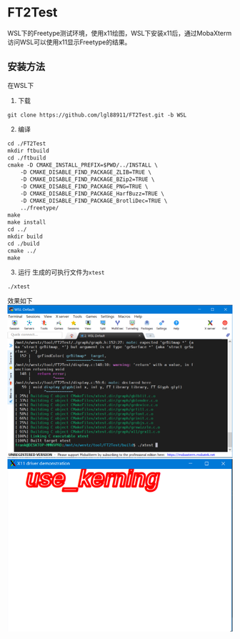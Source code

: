 # FT2Test
WSL下的Freetype测试环境，使用x11绘图，WSL下安装x11后，通过MobaXterm访问WSL可以使用x11显示Freetype的结果。

## 安装方法
在WSL下
1. 下载
```
git clone https://github.com/lgl88911/FT2Test.git -b WSL
```
2. 编译
```
cd ./FT2Test
mkdir ftbuild
cd ./ftbuild
cmake -D CMAKE_INSTALL_PREFIX=$PWD/../INSTALL \
    -D CMAKE_DISABLE_FIND_PACKAGE_ZLIB=TRUE \
    -D CMAKE_DISABLE_FIND_PACKAGE_BZip2=TRUE \
    -D CMAKE_DISABLE_FIND_PACKAGE_PNG=TRUE \
    -D CMAKE_DISABLE_FIND_PACKAGE_HarfBuzz=TRUE \
    -D CMAKE_DISABLE_FIND_PACKAGE_BrotliDec=TRUE \
    ../freetype/
make
make install
cd ../
mkdir build
cd ./build
cmake ../
make
```

3. 运行
生成的可执行文件为`xtest`
```
./xtest
```
效果如下
![](https://raw.githubusercontent.com/lgl88911/FT2Test/WSL/doc/wsl.png)
![](https://raw.githubusercontent.com/lgl88911/FT2Test/WSL/doc/x11.png)